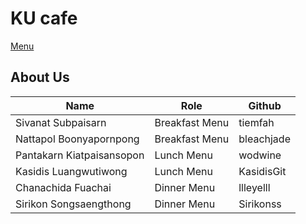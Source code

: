 # KU cafe

[Menu](menu.md)

## About Us

|Name |Role |Github |
|-----|-----|-------|
|Sivanat Subpaisarn |Breakfast Menu | tiemfah |
|Nattapol Boonyapornpong |Breakfast Menu | bleachjade |
|Pantakarn Kiatpaisansopon |Lunch Menu | wodwine |
|Kasidis Luangwutiwong |Lunch Menu | KasidisGit |
|Chanachida Fuachai |Dinner Menu | llleyelll |
|Sirikon  Songsaengthong |Dinner Menu | Sirikonss |
